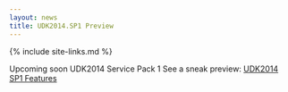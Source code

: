 ```yaml
---
layout: news
title: UDK2014.SP1 Preview
---
```

{% include site-links.md %}

Upcoming soon UDK2014 Service Pack 1 See a sneak preview:
[UDK2014 SP1 Features]({{wiki}}/RoadMap2014SP1)
